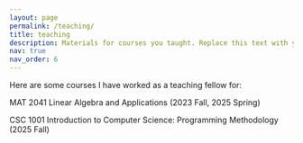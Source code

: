 ```yaml
---
layout: page
permalink: /teaching/
title: teaching
description: Materials for courses you taught. Replace this text with your description.
nav: true
nav_order: 6
---
```


Here are some courses I have worked as a teaching fellow for:

MAT 2041 Linear Algebra and Applications (2023 Fall, 2025 Spring)

CSC 1001 Introduction to Computer Science: Programming Methodology (2025 Fall)
